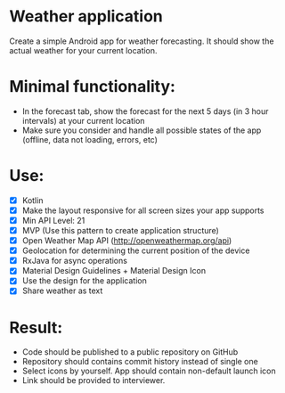 # Weather application
				
Create a simple Android app for weather forecasting. It should show the actual weather for your current location. 

# Minimal functionality:

- In the forecast tab, show the forecast for the next 5 days (in 3 hour intervals) at your current location
-	Make sure you consider and handle all possible states of the app (offline, data not loading, errors, etc) 

# Use:

- [x] Kotlin
- [x]	Make the layout responsive for all screen sizes your app supports
- [x]	Min API Level: 21
- [x]	MVP (Use this pattern to create application structure)
- [x]	Open Weather Map API (http://openweathermap.org/api)
- [x]	Geolocation for determining the current position of the device
- [x]	RxJava for async operations
- [x]	Material Design Guidelines + Material Design Icon
- [x]	Use the design for the application
- [x]	Share weather as text

# Result:

-	Code should be published to a public repository on GitHub
-	Repository should contains commit history instead of single one
-	Select icons by yourself. App should contain non-default launch icon
-	Link should be provided to interviewer.
